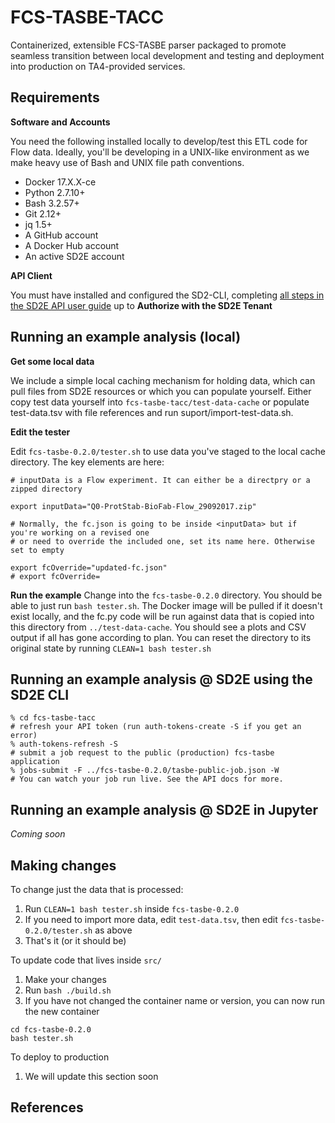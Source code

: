 # FCS-TASBE-TACC

Containerized, extensible FCS-TASBE parser packaged to promote seamless transition between local development and testing and deployment into production on TA4-provided services.

## Requirements

**Software and Accounts**

You need the following installed locally to develop/test this ETL code for Flow data. Ideally, you'll be developing in a UNIX-like environment as we make heavy use of Bash and UNIX file path conventions. 

* Docker 17.X.X-ce
* Python 2.7.10+
* Bash 3.2.57+
* Git 2.12+
* jq 1.5+
* A GitHub account
* A Docker Hub account
* An active SD2E account

**API Client**

You must have installed and configured the SD2-CLI, completing [all steps in the SD2E API user guide][1] up to **Authorize with the SD2E Tenant**

## Running an example analysis (local)

**Get some local data**

We include a simple local caching mechanism for holding data, which can pull files from SD2E resources or which you can populate yourself. Either copy test data yourself into `fcs-tasbe-tacc/test-data-cache` or populate test-data.tsv with file references and run suport/import-test-data.sh. 

**Edit the tester**

Edit `fcs-tasbe-0.2.0/tester.sh` to use data you've staged to the local cache directory. The key elements are here:

```
# inputData is a Flow experiment. It can either be a directpry or a zipped directory

export inputData="Q0-ProtStab-BioFab-Flow_29092017.zip"

# Normally, the fc.json is going to be inside <inputData> but if you're working on a revised one
# or need to override the included one, set its name here. Otherwise set to empty

export fcOverride="updated-fc.json"
# export fcOverride=

```

**Run the example**
Change into the `fcs-tasbe-0.2.0` directory. You should be able to just run `bash tester.sh`. The Docker image will be pulled if it doesn't exist locally, and the fc.py code will be run against data that is copied into this directory from `../test-data-cache`. You should see a plots and CSV output if all has gone according to plan. You can reset the directory to its original state by running `CLEAN=1 bash tester.sh`

## Running an example analysis @ SD2E using the SD2E CLI

```shell
% cd fcs-tasbe-tacc
# refresh your API token (run auth-tokens-create -S if you get an error)
% auth-tokens-refresh -S
# submit a job request to the public (production) fcs-tasbe application
% jobs-submit -F ../fcs-tasbe-0.2.0/tasbe-public-job.json -W
# You can watch your job run live. See the API docs for more.
```

## Running an example analysis @ SD2E in Jupyter

_Coming soon_

## Making changes

To change just the data that is processed:
1. Run `CLEAN=1 bash tester.sh` inside `fcs-tasbe-0.2.0`
2. If you need to import more data, edit `test-data.tsv`, then edit `fcs-tasbe-0.2.0/tester.sh` as above
3. That's it (or it should be)

To update code that lives inside `src/`
1. Make your changes
2. Run `bash ./build.sh`
3. If you have not changed the container name or version, you can now run the new container
```shell 
cd fcs-tasbe-0.2.0
bash tester.sh
```

To deploy to production
1. We will update this section soon

## References

[1]: http://sd2e.org/api-user-guide/
